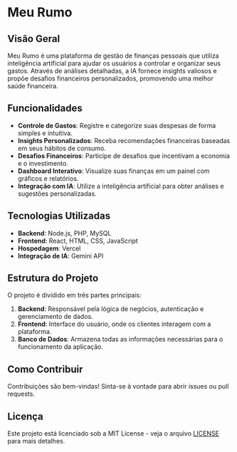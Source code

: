 # Meu Rumo

## Visão Geral
Meu Rumo é uma plataforma de gestão de finanças pessoais que utiliza inteligência artificial para ajudar os usuários a controlar e organizar seus gastos. Através de análises detalhadas, a IA fornece insights valiosos e propõe desafios financeiros personalizados, promovendo uma melhor saúde financeira.

## Funcionalidades
- **Controle de Gastos**: Registre e categorize suas despesas de forma simples e intuitiva.
- **Insights Personalizados**: Receba recomendações financeiras baseadas em seus hábitos de consumo.
- **Desafios Financeiros**: Participe de desafios que incentivam a economia e o investimento.
- **Dashboard Interativo**: Visualize suas finanças em um painel com gráficos e relatórios.
- **Integração com IA**: Utilize a inteligência artificial para obter análises e sugestões personalizadas.

## Tecnologias Utilizadas
- **Backend**: Node.js, PHP, MySQL
- **Frontend**: React, HTML, CSS, JavaScript
- **Hospedagem**: Vercel
- **Integração de IA**: Gemini API

## Estrutura do Projeto
O projeto é dividido em três partes principais:
1. **Backend**: Responsável pela lógica de negócios, autenticação e gerenciamento de dados.
2. **Frontend**: Interface do usuário, onde os clientes interagem com a plataforma.
3. **Banco de Dados**: Armazena todas as informações necessárias para o funcionamento da aplicação.

## Como Contribuir
Contribuições são bem-vindas! Sinta-se à vontade para abrir issues ou pull requests.

## Licença
Este projeto está licenciado sob a MIT License - veja o arquivo [LICENSE](LICENSE) para mais detalhes.